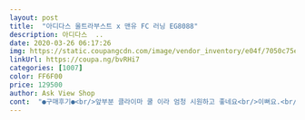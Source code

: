 ```yaml
---
layout: post 
title:  "아디다스 울트라부스트 x 맨유 FC 러닝 EG8088" 
description: 아디다스  ..
date: 2020-03-26 06:17:26 
img: https://static.coupangcdn.com/image/vendor_inventory/e04f/7050c75ed0e153870c1fd46b08d2d9483ad84b70382abdd91d2883bc0799.jpg 
linkUrl: https://coupa.ng/bvRHi7 
categories: [1007] 
color: FF6F00 
price: 129500 
author: Ask View Shop 
cont:  "●구매후기●<br/>앞부분 클라이마 쿨 이라 엄청 시원하고 좋네요<br/>이뻐요.<br/> 배송빨라요.<br/> 반업했어요.<br/> 싸게샀어요.<br/><br/>저렴하게 잘 구매했습니다<br/>" 
---
```

